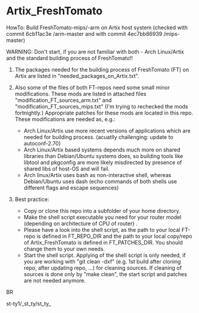 # Artix_FreshTomato
HowTo: Build FreshTomato-mips/-arm on Artix host system 
(checked with commit 6cb11ac3e /arm-master and with commit 4ec7bb86939 /mips-master)

WARNING: Don't start, if you are not familiar with both - Arch Linux/Artix and the standard building process of FreshTomato!!


1. The packages needed for the building process of FreshTomato (FT) on Artix are listed in "needed_packages_on_Artix.txt".

2. Also some of the files of both FT-repos need some small minor modifications. These mods are listed in attached files
   "modification_FT_sources_arm.txt" and "modification_FT_sources_mips.txt" (I'm trying to rechecked the mods fortnightly.)
   Appropriate patches for these mods are located in this repo.
   These modifications are needed as, e.g.:
   - Arch Linux/Artix use more recent versions of applications which are needed for building process. (acuatlly challenging: update to autoconf-2.70)
   - Arch Linux/Artix based systems depends much more on shared libraries than Debian/Ubuntu systems does, so building tools
     like libtool and pkgconfig are more likely misdirected by presence of shared libs of host-OS and will fail.
   - Arch linux/Artix uses bash as non-interactive shell, whereas Debian/Ubuntu uses dash (echo commands of both shells use 
     different flags and escape sequences) 

3. Best practice:
   - Copy or clone this repo into a subfolder of your home directory. 
   - Make the shell script executable you need for your router model (depending on architecture of CPU of router) .
   - Please have a look into the shell script, as the path to your local FT-repo is defined in FT_REPO_DIR and the path to your local copy/repo of Artix_FreshTomato is defined in FT_PATCHES_DIR. You should change them to your own needs.
   - Start the shell script. Applying of the shell script is only needed, if you are working with "git clean -dxf" (e.g. 1st build after cloning repo, after updating repo, ...) for cleaning sources. If cleaning of sources is done only by "make clean", the start script and patches are not needed anymore. 

BR

st-ty1/\_st_ty/st_ty_
